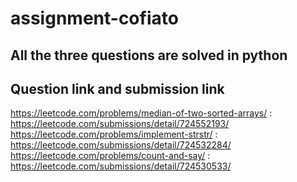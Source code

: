 # assignment-cofiato

## All the three questions are solved in python

## Question link and submission link
https://leetcode.com/problems/median-of-two-sorted-arrays/ : https://leetcode.com/submissions/detail/724552193/
https://leetcode.com/problems/implement-strstr/ : https://leetcode.com/submissions/detail/724532284/
https://leetcode.com/problems/count-and-say/ : https://leetcode.com/submissions/detail/724530533/
